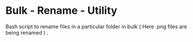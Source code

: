 # Bulk - Rename - Utility 

Bash script to rename files in a particular folder in bulk ( Here .png files are being renamed ) .
